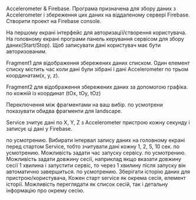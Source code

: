 Accelerometer & Firebase.
Програма призначена для збору даних з Accelerometer і збереження цих даних на віддаленому сервері Firebase.
Створити проект на Firebase console.

На першому екрані інтерфейс для авторизації/створення користувача.
На головному екрані програми панель керування сервісом для збору даних(Start/Stop).
Щоб записувати дані користувач має бути авторизованим.

Fragment1 для відображення збережених даних списком.
Один елемент списку містить час коли дані були зібрані і дані Accelerometer по трьом координатам(x, y, z).

Fragment2 для відображення збережених даних за допомогою графіка. по кожній із координат (tOx, tOy, tOz)

Переключення між фрагментами на ваш вибір.
по усмотрени показувати обидва фрагменти для landscape.

Service зчитує дані по  X, Y, Z з Accelerometer пристрою кожну секунду і записує ці дані у Firebase.

по усмотрению. Вибирати інтервал запису даних на головному екрані перед стартом Service, тобто зчитувати дані кожну 1, 2, 5, 10 сек.
по усмотрению. Можливість задати час запуску сервісу.
по усмотрению. Можливість задати довжину сесії, наприклад якщо вказати довжину сесії 1 хвилина і запустити сервіс, то через 1 хвилину після запуску він автоматично завершиться.
по усмотрению. Зберігати історію даних для пристрою/користувача, Кожен старт service як окрема сесія, елемент історії. Можливість переглядати як список сесій, так і детальну інформацію про окрему сесію.


